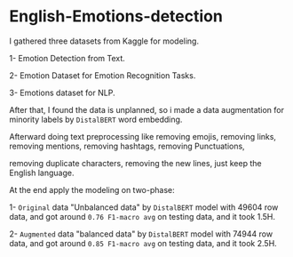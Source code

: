 # English-Emotions-detection

I gathered three datasets from Kaggle for modeling.

1- Emotion Detection from Text.

2- Emotion Dataset for Emotion Recognition Tasks.

3- Emotions dataset for NLP.

After that, I found the data is unplanned, so i made a data augmentation for minority labels by `DistalBERT` word embedding.

Afterward doing text preprocessing like removing emojis, removing links, removing mentions, removing hashtags, removing Punctuations,

removing duplicate characters, removing the new lines, just keep the English language.

At the end apply the modeling on two-phase:

1- `Original` data "Unbalanced data" by `DistalBERT` model with 49604 row data, and got around `0.76 F1-macro avg` on testing data, and it took 1.5H.

2- `Augmented` data "balanced data" by `DistalBERT` model with 74944 row data, and got around `0.85 F1-macro avg` on testing data, and it took 2.5H.


